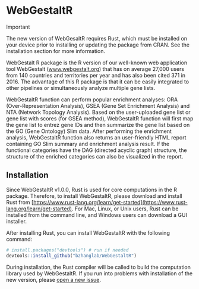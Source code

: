 # WebGestaltR

> [!IMPORTANT]
> The new version of WebGesaltR requires Rust, which must be installed on your device prior to installing or updating the package from CRAN. See the installation section for more information.

WebGestalt R package is the R version of our well-known web application tool WebGestalt (www.webgestalt.org) that has on average 27,000 users from 140 countries and territories per year and has also been cited 371 in 2016. The advantage of this R package is that it can be easily integrated to other pipelines or simultaneously analyze multiple gene lists.

WebGestaltR function can perform popular enrichment analyses: ORA (Over-Representation Analysis), GSEA (Gene Set Enrichment Analysis) and NTA (Network Topology Analysis). Based on the user-uploaded gene list or gene list with scores (for GSEA method), WebGestaltR function will first map the gene list to entrez gene IDs and then summarize the gene list based on the GO (Gene Ontology) Slim data. After performing the enrichment analysis, WebGestaltR function also returns an user-friendly HTML report containing GO Slim summary and enrichment analysis result. If the functional categories have the DAG (directed acyclic graph) structure, the structure of the enriched categories can also be visualized in the report.

## Installation

Since WebGestaltR v1.0.0, Rust is used for core computations in the R package. Therefore, to install WebGestaltR, please download and install Rust from [https://www.rust-lang.org/learn/get-started](https://www.rust-lang.org/learn/get-started). For Mac, Linux, or Unix users, Rust can be installed from the command line, and Windows users can download a GUI installer.

After installing Rust, you can install WebGestaltR with the following command:

```R
# install.packages("devtools") # run if needed
devtools::install_github("bzhanglab/WebGestaltR")
```

During installation, the Rust compiler will be called to build the computation library used by WebGestaltR. If you run into problems with installation of the new version, please [open a new issue](https://github.com/bzhanglab/WebGestaltR/issues/new/choose).
